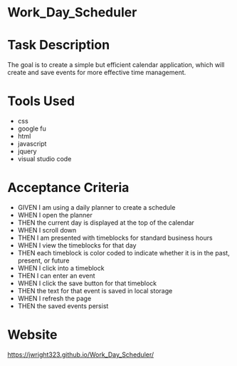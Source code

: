 # Work_Day_Scheduler

# Task Description
The goal is to create a simple but efficient calendar application, which will create and save events for more effective time management.

# Tools Used

* css
* google fu
* html
* javascript
* jquery
* visual studio code

# Acceptance Criteria

* GIVEN I am using a daily planner to create a schedule
* WHEN I open the planner
* THEN the current day is displayed at the top of the calendar
* WHEN I scroll down
* THEN I am presented with timeblocks for standard business hours
* WHEN I view the timeblocks for that day
* THEN each timeblock is color coded to indicate whether it is in the past, present, or future
* WHEN I click into a timeblock
* THEN I can enter an event
* WHEN I click the save button for that timeblock
* THEN the text for that event is saved in local storage
* WHEN I refresh the page
* THEN the saved events persist

# Website

https://jwright323.github.io/Work_Day_Scheduler/
